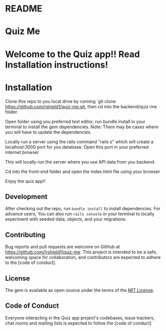 # README

# Quiz Me

# Welcome to the Quiz app!! Read Installation instructions!

# Installation

 Clone this repo to you local drive by running `git clone https://github.com/rshield1/quiz-me.git, then cd into the backend/quiz-me folder.

 Open folder using you preferred text editor, run bundle install in your terminal to install the gem dependencies. Note: There may be cases where you will have to update the dependencies.

 Locally run a server using the rails command "rails s" which will create a localhost:3000 port for you database. Open this port in your preferred internet browser
    
 This will locally run the server where you use API data from you backend.

 Cd into the front-end folder and open the index.html file using your browser

 Enjoy the quiz app!!

## Development

After checking out the repo, run `bundle install` to install dependencies. For advance users, You can also run `rails console` in your terminal to locally experiment with seeded data, objects, and your migrations.

## Contributing

Bug reports and pull requests are welcome on GitHub at https://github.com/[rshield1]quiz-me. This project is intended to be a safe, welcoming space for collaboration, and contributors are expected to adhere to the [code of conduct].


## License

The gem is available as open source under the terms of the [MIT License](https://opensource.org/licenses/MIT).

## Code of Conduct

Everyone interacting in the Quiz app project's codebases, issue trackers, chat rooms and mailing lists is expected to follow the [code of conduct]
